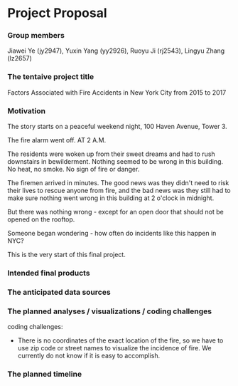 Project Proposal
================

### Group members

Jiawei Ye (jy2947), Yuxin Yang (yy2926), Ruoyu Ji (rj2543), Lingyu Zhang (lz2657)


### The tentaive project title

Factors Associated with Fire Accidents in New York City from 2015 to 2017

### Motivation

The story starts on a peaceful weekend night, 100 Haven Avenue, Tower 3.

The fire alarm went off. AT 2 A.M.

The residents were woken up from their sweet dreams and had to rush downstairs in bewilderment. Nothing seemed to be wrong in this building. No heat, no smoke. No sign of fire or danger.

The firemen arrived in minutes. The good news was they didn't need to risk their lives to rescue anyone from fire, and the bad news was they still had to make sure nothing went wrong in this building at 2 o'clock in midnight.

But there was nothing wrong - except for an open door that should not be opened on the rooftop.

Someone began wondering - how often do incidents like this happen in NYC?

This is the very start of this final project.


### Intended final products

### The anticipated data sources

### The planned analyses / visualizations / coding challenges

coding challenges: 

* There is no coordinates of the exact location of the fire, so we have to use zip code or street names to visualize the incidence of fire. We currently do not know if it is easy to accomplish.

### The planned timeline
